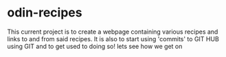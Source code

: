 # odin-recipes
This current project is to create a webpage containing various 
recipes and links to and from said recipes. It is also to start
using 'commits' to GIT HUB using GIT and to get used to doing so!
lets see how we get on